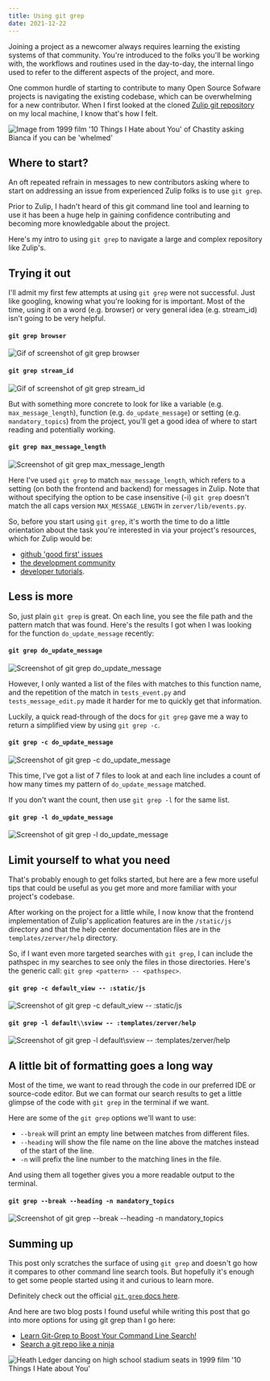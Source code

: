 ```yaml
---
title: Using git grep
date: 2021-12-22
---
```


Joining a project as a newcomer always requires learning the existing systems of that community. You're introduced to the folks you'll be working with, the workflows and routines used in the day-to-day, the internal lingo used to refer to the different aspects of the project, and more.

One common hurdle of starting to contribute to many Open Source Sofware projects is navigating the existing codebase, which can be overwhelming for a new contributor. When I first looked at the cloned [Zulip git repository](https://github.com/zulip/zulip) on my local machine, I know that's how I felt.

![Image from 1999 film '10 Things I Hate about You' of Chastity asking Bianca if you can be 'whelmed'](/docs/assets/whelmed-gif.gif)

## Where to start?

An oft repeated refrain in messages to new contributors asking where to start on addressing an issue from experienced Zulip folks is to use `git grep`.

Prior to Zulip, I hadn't heard of this git command line tool and learning to use it has been a huge help in gaining confidence contributing and becoming more knowledgable about the project. 

Here's my intro to using `git grep` to navigate a large and complex repository like Zulip's.

## Trying it out

I'll admit my first few attempts at using `git grep` were not successful. Just like googling, knowing what you're looking for is important. Most of the time, using it on a word (e.g. browser) or very general idea (e.g. stream_id) isn't going to be very helpful.

#### `git grep browser`
![Gif of screenshot of git grep browser](/docs/assets/Screenshot-git-grep-browser.png)

#### `git grep stream_id`
![Gif of screenshot of git grep stream_id](/docs/assets/Screenshot-git-grep-stream-id.png)

But with something more concrete to look for like a variable (e.g. `max_message_length`), function (e.g. `do_update_message`) or setting (e.g. `mandatory_topics`) from the project, you'll get a good idea of where to start reading and potentially working.

#### `git grep max_message_length`
![Screenshot of git grep max_message_length](/docs/assets/Screenshot-git-grep-max-message-length.png)

Here I've used `git grep` to match `max_message_length`, which refers to a setting (on both the frontend and backend) for messages in Zulip. Note that without specifying the option to be case insensitive (-i) `git grep` doesn't match the all caps version `MAX_MESSAGE_LENGTH` in `zerver/lib/events.py`.

So, before you start using `git grep`, it's worth the time to do a little orientation about the task you're interested in via your project's resources, which for Zulip would be:
- [github 'good first' issues](https://github.com/zulip/zulip/labels/good%20first%20issue)
- [the development community](https://zulip.com/development-community/)
- [developer tutorials](https://zulip.readthedocs.io/en/latest/tutorials/index.html).

## Less is more

So, just plain `git grep` is great. On each line, you see the file path and the pattern match that was found. Here's the results I got when I was looking for the function `do_update_message` recently:

#### `git grep do_update_message`
![Screenshot of git grep do_update_message](/docs/assets/Screenshot-git-grep-do-update-message.png)

However, I only wanted a list of the files with matches to this function name, and the repetition of the match in `tests_event.py` and `tests_message_edit.py` made it harder for me to quickly get that information. 

Luckily, a quick read-through of the docs for `git grep` gave me a way to return a simplified view by using `git grep -c`.

#### `git grep -c do_update_message`
![Screenshot of git grep -c do_update_message](/docs/assets/Screenshot-git-grep-c-do-update-message.png)

This time, I've got a list of 7 files to look at and each line includes a count of how many times my pattern of `do_update_message` matched.

If you don't want the count, then use `git grep -l` for the same list.

#### `git grep -l do_update_message`
![Screenshot of git grep -l do_update_message](/docs/assets/Screenshot-git-grep-l-do-update-message.png)

## Limit yourself to what you need

That's probably enough to get folks started, but here are a few more useful tips that could be useful as you get more and more familiar with your project's codebase.

After working on the project for a little while, I now know that the frontend implementation of Zulip's application features are in the `/static/js` directory and that the help center documentation files are in the `templates/zerver/help` directory. 

So, if I want even more targeted searches with `git grep`, I can include the pathspec in my searches to see only the files in those directories. Here's the generic call: `git grep <pattern> -- <pathspec>`.

#### `git grep -c default_view -- :static/js`
![Screenshot of git grep -c default_view -- :static/js](/docs/assets/Screenshot-git-grep-default-view-static.png)

#### `git grep -l default\\sview -- :templates/zerver/help`
![Screenshot of git grep -l default\\sview -- :templates/zerver/help](/docs/assets/Screenshot-git-grep-default-view-templates.png)

## A little bit of formatting goes a long way

Most of the time, we want to read through the code in our preferred IDE or source-code editor. But we can format our search results to get a little glimpse of the code with `git grep` in the terminal if we want.

Here are some of the `git grep` options we'll want to use:
- `--break` will print an empty line between matches from different files.
- `--heading` will show the file name on the line above the matches instead of the start of the line.
- `-n` will prefix the line number to the matching lines in the file.

And using them all together gives you a more readable output to the terminal.

#### `git grep --break --heading -n mandatory_topics`
![Screenshot of git grep --break --heading -n mandatory_topics](/docs/assets/Screenshot-git-grep-break-header-n-mandatory-topics.png)

## Summing up

This post only scratches the surface of using `git grep` and doesn't go how it compares to other command line search tools. But hopefully it's enough to get some people started using it and curious to learn more. 

Definitely check out the official [`git grep` docs here](https://git-scm.com/docs/git-grep).

And here are two blog posts I found useful while writing this post that go into more options for using git grep than I go here:
- [Learn Git-Grep to Boost Your Command Line Search!](https://irian.to/blogs/learn-git-grep-to-boost-your-command-line-search/)
- [Search a git repo like a ninja](https://travisjeffery.com/b/2012/02/search-a-git-repo-like-a-ninja/)

![Heath Ledger dancing on high school stadium seats in 1999 film '10 Things I Hate about You'](/docs/assets/sing-me-a-love-song-performing.gif)